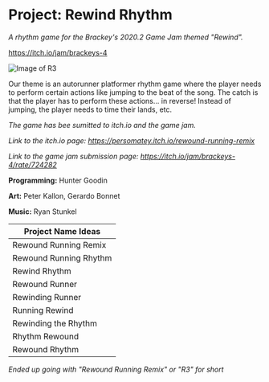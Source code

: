 # Project: Rewind Rhythm 
<i> A rhythm game for the Brackey's 2020.2 Game Jam themed "Rewind". </i>

https://itch.io/jam/brackeys-4

![Image of R3](https://img.itch.zone/aW1nLzQwMTY5OTgucG5n/315x250%23c/77oO7X.png)

Our theme is an autorunner platformer rhythm game where the player needs to perform certain actions like jumping to the beat of the song. The catch is that the player has to perform these actions... in reverse! Instead of jumping, the player needs to time their lands, etc. </i> 

<i>
The game has bee sumitted to itch.io and the game jam. 

Link to the itch.io page: https://persomatey.itch.io/rewound-running-remix

Link to the game jam submission page: https://itch.io/jam/brackeys-4/rate/724282
</i>

<b>Programming:</b> Hunter Goodin 

<b>Art:</b> Peter Kallon, Gerardo Bonnet 

<b>Music:</b> Ryan Stunkel 

Project Name Ideas |
------------------ |
Rewound Running Remix | 
Rewound Running Rhythm | 
Rewind Rhythm | 
Rewound Runner | 
Rewinding Runner | 
Running Rewind | 
Rewinding the Rhythm | 
Rhythm Rewound | 
Rewound Rhythm |

<i> Ended up going with "Rewound Running Remix" or "R3" for short </i> 

